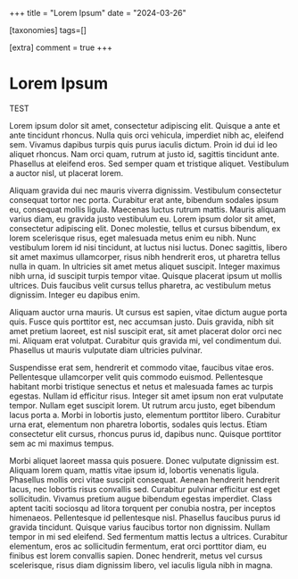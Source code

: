 +++
title = "Lorem Ipsum"
date = "2024-03-26"

[taxonomies]
tags=[]


[extra]
comment = true
+++

# Lorem Ipsum

TEST

Lorem ipsum dolor sit amet, consectetur adipiscing elit. Quisque a ante et ante tincidunt rhoncus. Nulla quis orci vehicula, imperdiet nibh ac, eleifend sem. Vivamus dapibus turpis quis purus iaculis dictum. Proin id dui id leo aliquet rhoncus. Nam orci quam, rutrum at justo id, sagittis tincidunt ante. Phasellus at eleifend eros. Sed semper quam et tristique aliquet. Vestibulum a auctor nisl, ut placerat lorem.

Aliquam gravida dui nec mauris viverra dignissim. Vestibulum consectetur consequat tortor nec porta. Curabitur erat ante, bibendum sodales ipsum eu, consequat mollis ligula. Maecenas luctus rutrum mattis. Mauris aliquam varius diam, eu gravida justo vestibulum eu. Lorem ipsum dolor sit amet, consectetur adipiscing elit. Donec molestie, tellus et cursus bibendum, ex lorem scelerisque risus, eget malesuada metus enim eu nibh. Nunc vestibulum lorem id nisi tincidunt, at luctus nisi luctus. Donec sagittis, libero sit amet maximus ullamcorper, risus nibh hendrerit eros, ut pharetra tellus nulla in quam. In ultricies sit amet metus aliquet suscipit. Integer maximus nibh urna, id suscipit turpis tempor vitae. Quisque placerat ipsum ut mollis ultrices. Duis faucibus velit cursus tellus pharetra, ac vestibulum metus dignissim. Integer eu dapibus enim.

Aliquam auctor urna mauris. Ut cursus est sapien, vitae dictum augue porta quis. Fusce quis porttitor est, nec accumsan justo. Duis gravida, nibh sit amet pretium laoreet, est nisl suscipit erat, sit amet placerat dolor orci nec mi. Aliquam erat volutpat. Curabitur quis gravida mi, vel condimentum dui. Phasellus ut mauris vulputate diam ultricies pulvinar.

Suspendisse erat sem, hendrerit et commodo vitae, faucibus vitae eros. Pellentesque ullamcorper velit quis commodo euismod. Pellentesque habitant morbi tristique senectus et netus et malesuada fames ac turpis egestas. Nullam id efficitur risus. Integer sit amet ipsum non erat vulputate tempor. Nullam eget suscipit lorem. Ut rutrum arcu justo, eget bibendum lacus porta a. Morbi in lobortis justo, elementum porttitor libero. Curabitur urna erat, elementum non pharetra lobortis, sodales quis lectus. Etiam consectetur elit cursus, rhoncus purus id, dapibus nunc. Quisque porttitor sem ac mi maximus tempus.

Morbi aliquet laoreet massa quis posuere. Donec vulputate dignissim est. Aliquam lorem quam, mattis vitae ipsum id, lobortis venenatis ligula. Phasellus mollis orci vitae suscipit consequat. Aenean hendrerit hendrerit lacus, nec lobortis risus convallis sed. Curabitur pulvinar efficitur est eget sollicitudin. Vivamus pretium augue bibendum egestas imperdiet. Class aptent taciti sociosqu ad litora torquent per conubia nostra, per inceptos himenaeos. Pellentesque id pellentesque nisl. Phasellus faucibus purus id gravida tincidunt. Quisque varius faucibus tortor non dignissim. Nullam tempor in mi sed eleifend. Sed fermentum mattis lectus a ultrices. Curabitur elementum, eros ac sollicitudin fermentum, erat orci porttitor diam, eu finibus est lorem convallis sapien. Donec hendrerit, metus vel cursus scelerisque, risus diam dignissim libero, vel iaculis ligula nibh in magna.